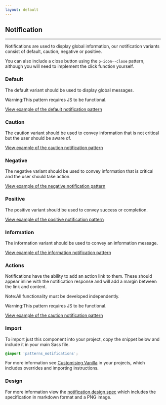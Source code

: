 ```yaml
---
layout: default
---
```


## Notification

<hr>

Notifications are used to display global information, our notification variants consist of default, caution, negative or positive.

You can also include a close button using the `p-icon--close` pattern, although you will need to implement the click function yourself.

### Default

The default variant should be used to display global messages.

<div class="p-notification--caution">
  <p class="p-notification__response">
    <span class="p-notification__status">Warning:</span>This pattern requires JS to be functional.
  </p>
</div>

<a href="/examples/patterns/notifications/notifications/"
    class="js-example">
View example of the default notification pattern
</a>

### Caution

The caution variant should be used to convey information that is not critical but the user should be aware of.

<a href="/examples/patterns/notifications/caution/"
    class="js-example">
View example of the caution notification pattern
</a>

### Negative

The negative variant should be used to convey information that is critical and the user should take action.

<a href="/examples/patterns/notifications/negative/"
    class="js-example">
View example of the negative notification pattern
</a>

### Positive

The positive variant should be used to convey success or completion.

<a href="/examples/patterns/notifications/positive/"
    class="js-example">
View example of the positive notification pattern
</a>

### Information

The information variant should be used to convey an information message.

<a href="/examples/patterns/notifications/information/"
    class="js-example">
View example of the information notification pattern
</a>

### Actions

Notifications have the ability to add an action link to them. These should appear inline with the notification response and will add a margin between the link and content.

<div class="p-notification--information">
  <p class="p-notification__response">
    <span class="p-notification__status">Note:</span>All functionality must be developed independently.
  </p>
</div>

<div class="p-notification--caution">
  <p class="p-notification__response">
    <span class="p-notification__status">Warning:</span>This pattern requires JS to be functional.
  </p>
</div>

<a href="/examples/patterns/notifications/action/"
    class="js-example">
View example of the caution notification pattern
</a>

### Import

To import just this component into your project, copy the snippet below and include it in your main Sass file.

```scss
@import 'patterns_notifications';
```

For more information see [Customising Vanilla](/customising-vanilla/) in your projects, which includes overrides and importing instructions.

### Design

For more information view the [notification design spec](https://github.com/ubuntudesign/vanilla-design/tree/master/Notifications) which includes the specification in markdown format and a PNG image.
